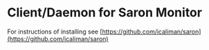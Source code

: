 Client/Daemon for Saron Monitor
==================

For instructions of installing see [https://github.com/icaliman/saron](https://github.com/icaliman/saron)